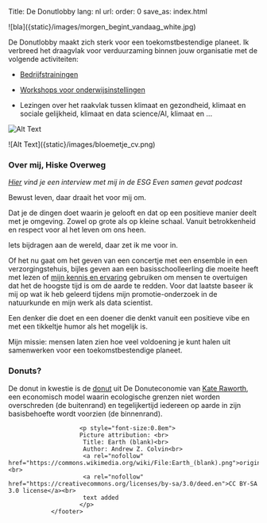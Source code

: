 Title: De Donutlobby
lang: nl
url:
order: 0
save_as: index.html


<side-block>
  <side-content>
    ![bla]({static}/images/morgen_begint_vandaag_white.jpg)
  </side-content>
</side-block>

De Donutlobby maakt zich sterk voor een toekomstbestendige planeet. Ik verbreed het draagvlak voor verduurzaming binnen jouw organisatie met de volgende activiteiten:

* [Bedrijfstrainingen]({filename}/pages/bedrijven.md)

* [Workshops voor onderwijsinstellingen]({filename}/pages/spel.md)

* Lezingen over het raakvlak tussen klimaat en gezondheid, klimaat en sociale gelijkheid, klimaat en data science/AI, klimaat en ...

![Alt Text]({static}/images/enroads_picture.jpg)


<side-block>
  <side-content>
![Alt Text]({static}/images/bloemetje_cv.png)
  </side-content>
</side-block>

### Over mij, Hiske Overweg

*[Hier](https://open.spotify.com/episode/4Ow8notEgm3Xu6z5KHzGeB) vind je een interview met mij in de ESG Even samen gevat podcast*

Bewust leven, daar draait het voor mij om.

Dat je de dingen doet waarin je gelooft en dat op een positieve manier deelt met je omgeving. Zowel op grote als op kleine schaal. Vanuit betrokkenheid en respect voor al het leven om ons heen.

Iets bijdragen aan de wereld, daar zet ik me voor in.

Of het nu gaat om het geven van een concertje met een ensemble in een verzorgingstehuis, bijles geven aan een basisschoolleerling die moeite heeft met lezen of [mijn kennis en ervaring](https://www.linkedin.com/in/hiske-overweg/)  gebruiken om mensen te overtuigen dat het de hoogste tijd is om de aarde te redden. Voor dat laatste baseer ik mij op wat ik heb geleerd tijdens mijn promotie-onderzoek in de natuurkunde en mijn werk als data scientist.

Een denker die doet en een doener die denkt vanuit een positieve vibe en met een tikkeltje humor als het mogelijk is.

Mijn missie: mensen laten zien hoe veel voldoening je kunt halen uit samenwerken voor een toekomstbestendige planeet.





### Donuts?

De donut in kwestie is de [donut](https://www.kateraworth.com/doughnut/) uit De Donuteconomie van [Kate Raworth](https://www.kateraworth.com/), een economisch model waarin ecologische grenzen niet worden overschreden (de buitenrand) en tegelijkertijd iedereen op aarde in zijn basisbehoefte wordt voorzien (de binnenrand).

 <footer id="contentinfo" class="body">


                        <p style="font-size:0.8em">
                        Picture attribution: <br>
                         Title: Earth (blank)<br>
                         Author: Andrew Z. Colvin<br>
                         <a rel="nofollow" href="https://commons.wikimedia.org/wiki/File:Earth_(blank).png">original</a><br>
                         <a rel="nofollow" href="https://creativecommons.org/licenses/by-sa/3.0/deed.en">CC BY-SA 3.0 license</a><br>
                         text added
                        </p>
                </footer>
